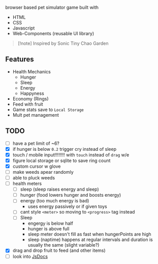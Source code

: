 browser based pet simulator game built with

- HTML
- CSS
- Javascript
- Web-Components (reusable UI library)

> [!note] Inspired by Sonic Tiny Chao Garden

## Features

- Health Mechanics
  - Hunger
  - Sleep
  - Energy
  - Happyness
- Economy (Rings)
- Feed with fruit
- Game stats save to `Local Storage`
- Mult pet management

## TODO

- [ ] have a pet limit of ~6?
- [x] if hunger is below `0.2` trigger cry instead of sleep
- [x] touch / mobile input!!!!!!!! with `touch` instead of `drag` w/e
- [x] figure local storage or sqlite to save ring count
- [x] custom cursor w glove
- [ ] make weeds apear randomly
- [ ] able to pluck weeds
- [ ] health meters
  - [ ] sleep (sleep raises energy and sleep)
  - [ ] hunger (food lowers hunger and boosts energy)
  - [ ] energy (too much energy is bad)
    - uses energy passively or if given toys
  - [ ] cant style `<meter>` so moving to `<progress>` tag instead
  - [ ] Sleep
    - engergy is below half
    - hunger is above full
    - sleep meter doesn't fill as fast when hungerPoints are high
    - sleep (naptime) happens at regular intervals and duration is usually the same (slight variable?)
- [x] drag and drop fruit to feed (and other items)
- [ ] look into [JsDocs](https://depth-first.com/articles/2021/10/20/types-without-typescript/)
